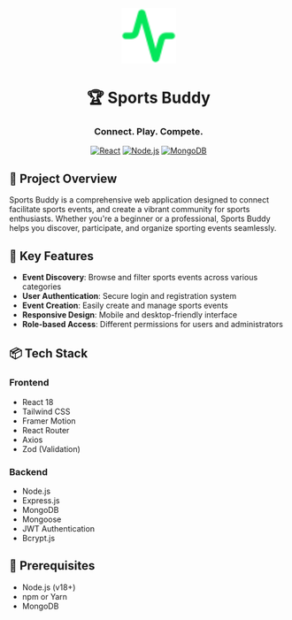 <div align="center">
<div>
 <img src="./client/public/favicon.svg" alt="SportsBuddy Logo" width="100" height="100">
  
  # 🏆 Sports Buddy</div>
 
  
  ### Connect. Play. Compete.
  
  [![React](https://img.shields.io/badge/React-18.3-61DAFB?style=for-the-badge&logo=react)](https://reactjs.org/)
  [![Node.js](https://img.shields.io/badge/Node.js-20.x-339933?style=for-the-badge&logo=nodedotjs)](https://nodejs.org/)
  [![MongoDB](https://img.shields.io/badge/MongoDB-6.0-47A248?style=for-the-badge&logo=mongodb)](https://www.mongodb.com/)

</div>

## 🌟 Project Overview

Sports Buddy is a comprehensive web application designed to connect  facilitate sports events, and create a vibrant community for sports enthusiasts. Whether you're a beginner or a professional, Sports Buddy helps you discover, participate, and organize sporting events seamlessly.

## 🚀 Key Features

- **Event Discovery**: Browse and filter sports events across various categories
- **User Authentication**: Secure login and registration system
- **Event Creation**: Easily create and manage sports events
- **Responsive Design**: Mobile and desktop-friendly interface
- **Role-based Access**: Different permissions for users and administrators

## 📦 Tech Stack

### Frontend
- React 18
- Tailwind CSS
- Framer Motion
- React Router
- Axios
- Zod (Validation)

### Backend
- Node.js
- Express.js
- MongoDB
- Mongoose
- JWT Authentication
- Bcrypt.js

## 🔧 Prerequisites

- Node.js (v18+)
- npm or Yarn
- MongoDB